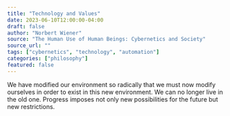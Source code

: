 ```yaml
---
title: "Technology and Values"
date: 2023-06-10T12:00:00-04:00
draft: false
author: "Norbert Wiener"
source: "The Human Use of Human Beings: Cybernetics and Society"
source_url: ""
tags: ["cybernetics", "technology", "automation"]
categories: ["philosophy"]
featured: false
---
```


We have modified our environment so radically that we must now modify ourselves in order to exist in this new environment. We can no longer live in the old one. Progress imposes not only new possibilities for the future but new restrictions.